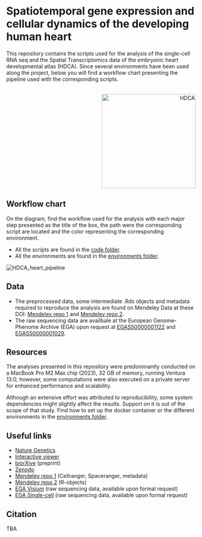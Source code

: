 # Spatiotemporal gene expression and cellular dynamics of the developing human heart

This repository contains the scripts used for the analysis of the single-cell RNA seq and the Spatial Transcriptomics data of the embryonic heart developmental atlas (HDCA). 
Since several environments have been used along the project, below you will find a workflow chart presenting the pipeline used with the corresponding scripts. 

<br>

<div align="right">
  <a href="https://hdca-sweden.scilifelab.se/" target="_blank">
  <img src="https://github.com/rmauron/HDCA_heart_dev/assets/92672952/5baae706-3452-49ad-a616-5cf34d768ad5" alt="HDCA" width="250">
  </a>
</div>



## Workflow chart
On the diagram, find the workflow used for the analysis with each major step presented as the title of the box, the path were the corresponding script are located and the color representing the corresponding environment.

- All the scripts are found in the [code folder](./code).
- All the environments are found in the [environments folder](./environments).

![HDCA_heart_pipeline](https://github.com/rmauron/HDCA_heart_dev/assets/92672952/5d2beacf-8f18-4474-bfc0-199f5d0c0041)


## Data
- The preprocessed data, some intermediate .Rds objects and metadata required to reproduce the analysis are found on Mendeley Data at these DOI: [Mendeley repo 1](https://data.mendeley.com/datasets/fhtb99mdzd/1) and [Mendeley repo 2](https://data.mendeley.com/datasets/w65jtfsvpr/1).
- The raw sequencing data are availbale at the European Genome-Phenome Archive (EGA) upon request at [EGAS50000001122](https://ega-archive.org/studies/EGAS50000001122) and [EGAS50000001029](https://ega-archive.org/studies/EGAS50000001029).

## Resources
The analyses presented in this repository were predominantly conducted on a MacBook Pro M2 Max chip (2023), 32 GB of memory, running Ventura 13.0; however, some computations were also executed on a private server for enhanced performance and scalability.

Although an extensive effort was attributed to reproducibility, some system dependencies might slightly affect the results. Support on it is out of the scope of that study.
Find how to set up the docker container or the different environments in the [environments folder](./environments).

## Useful links
- [Nature Genetics](missing-link)
- [Interactive viewer](https://hdcaheart.serve.scilifelab.se/web/index.html)
- [biorXive](https://www.biorxiv.org/content/10.1101/2024.03.12.584577v3) (preprint)
- [Zenodo](https://zenodo.org/records/15912657)
- [Mendeley repo 1](https://data.mendeley.com/datasets/fhtb99mdzd/1) (Cellranger, Spaceranger, metadata)
- [Mendeley repo 2](https://data.mendeley.com/datasets/w65jtfsvpr/1) (R-objects)
- [EGA Visium](https://ega-archive.org/studies/EGAS50000001122) (raw sequencing data, available upon formal request)
- [EGA Single-cell](https://ega-archive.org/studies/EGAS50000001029) (raw sequencing data, available upon formal request)

## Citation
TBA
